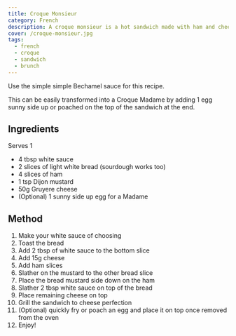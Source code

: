 ```yaml
---
title: Croque Monsieur
category: French
description: A croque monsieur is a hot sandwich made with ham and cheese
cover: /croque-monsieur.jpg
tags:
  - french
  - croque
  - sandwich
  - brunch
---
```


Use the simple <nuxt-link to="./sample-bechamel">simple Bechamel</nuxt-link>
sauce for this recipe.

This can be easily transformed into a Croque Madame by adding 1 egg sunny side
up or poached on the top of the sandwich at the end.

## Ingredients

Serves 1

- 4 tbsp white sauce
- 2 slices of light white bread (sourdough works too)
- 4 slices of ham
- 1 tsp Dijon mustard
- 50g Gruyere cheese
- (Optional) 1 sunny side up egg for a Madame

## Method

1. Make your white sauce of choosing
2. Toast the bread
3. Add 2 tbsp of white sauce to the bottom slice
4. Add 15g cheese
5. Add ham slices
6. Slather on the mustard to the other bread slice
7. Place the bread mustard side down on the ham
8. Slather 2 tbsp white sauce on top of the bread
9. Place remaining cheese on top
10. Grill the sandwich to cheese perfection
11. (Optional) quickly fry or poach an egg and place it on top once removed from
    the oven
12. Enjoy!
